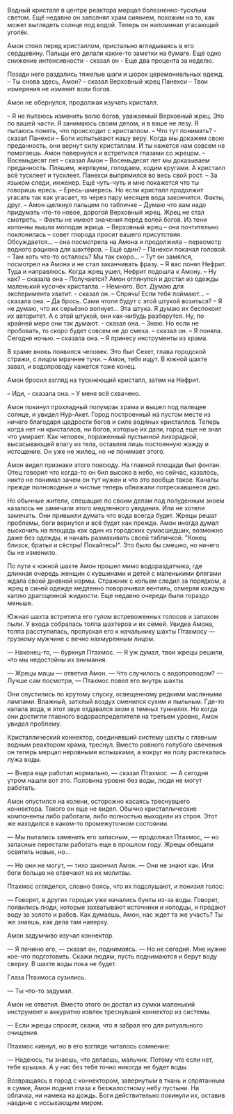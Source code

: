 Водный кристалл в центре реактора мерцал болезненно-тусклым светом.
Ещё недавно он заполнял храм сиянием, похожим на то, как может выглядеть солнце под водой. Теперь он напоминал угасающий уголёк. 

Амон стоял перед кристаллом, пристально вглядываясь в его сердцевину. Пальцы его делали какие-то заметки на бумаге. 
Ещё одно снижение интенсивности - сказал он - Еще два процента за неделю.

Позади него раздались тяжелые шаги и шорох церемониальных одежд. 
– Ты снова здесь, Амон? – сказал Верховный жрец Панехси – Твои измерения не изменят воли богов.

Амон не обернулся, продолжая изучать кристалл. 

– Я не пытаюсь изменить волю богов, уважаемый Верховный жрец. Это по вашей части. Я занимаюсь своим делом, и в ваше не лезу. Я пытаюсь понять, что происходит с кристаллом. 
– Что тут понимать? - сказал Панехси – Боги испытывают нашу веру. Когда мы докажем свою преданность, они вернут силу кристаллам. И ты кажется нам совсем не помогаешь.
Амон повернулся и встретился глазами со жрецом.
– Восемьдесят лет – сказал Амон – Восемьдесят лет мы доказываем преданность. Пляшем, жертвуем, голодаем, ходим кругами. А кристалл всё тусклеет и тусклеет. 
Панехси выпрямился во весь свой рост.
– За языком следи, инженер. Ещё чуть-чуть и мне покажется что ты говоришь ересь.
– Ересь-шмересь. Но если кристалл продолжит угасать так как угасает, то через пару месяцев вода закончится. Факты, друг. – Амон щелкнул пальцем по табличке – Думаю что вам надо придумать что-то новое, дорогой Верховный жрец.
Жрец не стал смотреть.
– Факты не имеют значения перед волей богов.
Из тени колонны вышла молодая жрица.
– Верховный жрец – она почтительно поклонилась – совет глорода просит вашего присутствия. Обсуждается... – она посмотрела на Амона и продолжила – пересмотр водного рациона для шахтёров.
– Ещё один? – Панехси покачал головой. – Там хоть что-то осталось? Мы так скоро... – Тут он замялся, посмотрел на Амона и не стал заканчивать фразу. – Я вас понял Нефрит. Туда и направлюсь.
Когда жрец ушел, Нефрит подошла к Амону.
– Ну как? – сказала она – Получается?
Амон оглянулся и достал из одежды маленький кусочек кристалла.
– Немного. Вот. Думаю для эксперимента хватит. - сказал он.
– Спрячь! Если тебя поймают... – сказала она.
– Да брось. Сами чтоли будут с этой штукой возиться?
– Я не думаю, что их серьёзно волнует... Эта штука. Я думаю их беспокоит их авторитет. А с этой штукой, они как-нибудь разберутся. Ну, по крайней мере они так думают. – сказал она.
– Знаю. Но если не пробовать, то скоро будет совсем не до смеха. – сказал он.
– Я поняла. Сегодня ночью. – сказала она. – Я принесу инструменты из храма.

В храме вновь появился человек. Это был Сехет, глава городской стражи, с лицом мрачнее тучи. 
– Амон, тебя ищут. В южной шахте завал, и водопроводу кажется тоже конец.

Амон бросил взгляд на тускнеющий кристалл, затем на Нефрит.

– Иди, - сказала она. – У меня всё схвачено.

Амон покинул прохладный полумрак храма и вышел под палящее солнце, и увидел Нур-Акет. Город построенный на пустом месте из ничего благодаря щедрости богов и силе водяных кристаллов. Теперь когда нет ни кристаллов, ни богов, которые их дали, город еще не знал что умирает. Как человек, пораженный пустынной лихорадкой, высасывающей влагу из тела, оставляя лишь постоянную жажду и истощение. Он уже не жилец, но не понимает этого. 

Амон видел признаки этого повсюду. На главной площади был фонтан. Отец говорил что когда-то он бил высоко в небо, но сейчас, казалось, никто не понимал зачем он тут нужен и что это вообще такое.  Каналы прежде полноводные и чистые теперь обнажали потрескавшееся дно. 

Но обычные жители, спешащие по своим делам под полуденным зноем казалось не замечали этого медленного увядания. Или не хотели замечать. Они привыкли думать что вода всегда будет. Жрецы решат проблемы, боги вернутся и всё будет как прежде. Амон иногда думал выскочить на площадь как один из городских сумасшедших, возможно даже без одежды, и начать размахивать своей табличкой. "Конец близок, братья и сёстры! Покайтесь!". Это было бы смешно, но ничего бы не изменило. 

По пути к южной шахте Амон прошел мимо водораздатчика, где длинная очередь женщин с кувшинами и детей с маленькими флягами ждала своей дневной нормы. Стражник с копьем следил за порядком, а жрец в синей одежде медленно поворачивал вентиль, отмеряя каждую каплю драгоценной жидкости. Еще недавно очереди были гораздо меньше.

Южная шахта встретила его гулом встревоженных голосов и запахом пыли. У входа собралась толпа шахтеров и их семей. Увидев Амона, толпа расступилась, пропуская его к начальнику шахты Птахмосу — грузному мужчине с вечно нахмуренным лицом.

— Наконец-то, — буркнул Птахмос. — Я уж думал, твои жрецы решили, что мы недостойны их внимания.

— Жрецы мацы —  ответил Амон. — Что случилось с водопроводом?
— Лучше сам посмотри, — Птахмос повел его внутрь шахты.

Они спустились по крутому спуску, освещенному редкими масляными лампами. Влажный, затхлый воздух сменился сухим и пыльным. Где-то капала вода, и этот звук отдавался эхом в темных туннелях. Но когда они достигли главного водораспределителя на третьем уровне, Амон увидел проблему.

Кристаллический коннектор, соединявший систему шахты с главным водным реактором храма, треснул. Вместо ровного голубого свечения он теперь мерцал неровными вспышками, а вокруг на полу растекалась лужа воды.

— Вчера еще работал нормально, — сказал Птахмос. — А сегодня утром нашли вот это. Половина уровня без воды, люди не могут работать. 

Амон опустился на колени, осторожно касаясь треснувшего коннектора. Такого он еще не видел. Обычно кристаллические компоненты либо работали, либо полностью выходили из строя. Этот же находился в каком-то промежуточном состоянии.

— Мы пытались заменить его запасным, — продолжал Птахмос, — но запасные перестали работать еще в прошлом году. Жрецы обещали освятить новые, но...

— Но они не могут, — тихо закончил Амон. — Они не знают как. Или боги больше не отвечают на их молитвы.

Птахмос огляделся, словно боясь, что их подслушают, и понизил голос:

— Говорят, в других городах уже начались бунты из-за воды. Говорят, появились люди, которые захватывают источники и колодцы, и продают воду за золото и рабов. Как думаешь, Амон, нас ждет та же участь? Ты же знаешь, как дела там наверху.

Амон задумчиво изучал коннектор.

— Я починю его, — сказал он, поднимаясь. — Но не сегодня. Мне нужно кое-что подготовить. Скажи людям, пусть поднимаются и берут воду сверху. В шахте воды пока не будет.

Глаза Птахмоса сузились.

— Ты что-то задумал. 

Амон не ответил. Вместо этого он достал из сумки маленький инструмент и аккуратно извлек треснувший коннектор из системы.

— Если жрецы спросят, скажи, что я забрал его для ритуального очищения. 

Птахмос кивнул, но в его взгляде читалось сомнение:

— Надеюсь, ты знаешь, что делаешь, мальчик. Потому что если нет, тебе крышка. А у нас без тебя точно никогда не будет воды.

Возвращаясь в город с коннектором, завернутым в ткань и спрятанным в сумке, Амон поднял глаза к безжалостному небу пустыни. Ни облачка, ни намека на дождь. Боги действительно покинули их, оставив наедине с иссыхающим миром.
